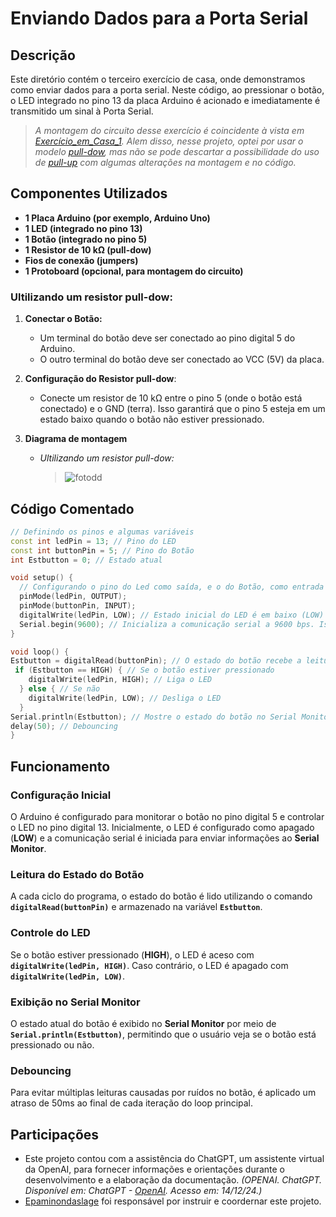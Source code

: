 # Enviando Dados para a Porta Serial

## Descrição
Este diretório contém o terceiro exercício de casa, onde demonstramos como enviar dados para a porta serial. Neste código, ao pressionar o botão, o LED integrado no pino 13 da placa Arduino é acionado e imediatamente é transmitido um sinal à Porta Serial.
> *A montagem do circuito desse exercício é coincidente à vista em [Exercício_em_Casa_1](https://github.com/Matheusrammos/LIA-Docs/tree/main/Exerc%C3%ADcio_em_Casa_1). Alem disso, nesse projeto, optei por usar o modelo [pull-dow](https://github.com/Matheusrammos/LIA-Docs/blob/main/Exerc%C3%ADcio_em_Casa_1/Diagrama_Casa_1%3A%20pull-dow.png), mas não se pode descartar a possibilidade do uso de [pull-up](https://github.com/Matheusrammos/LIA-Docs/blob/main/Exerc%C3%ADcio_em_Casa_1/Diagrama_Casa_1%3A%20pull-up.png) com algumas alterações na montagem e no código.*


## Componentes Utilizados
- **1 Placa Arduino (por exemplo, Arduino Uno)**
- **1 LED (integrado no pino 13)**
- **1 Botão (integrado no pino 5)**
- **1 Resistor de 10 kΩ (pull-dow)**
- **Fios de conexão (jumpers)**
- **1 Protoboard (opcional, para montagem do circuito)**


### Ultilizando um resistor pull-dow:
1. **Conectar o Botão:**
   - Um terminal do botão deve ser conectado ao pino digital 5 do Arduino.
   - O outro terminal do botão deve ser conectado ao VCC (5V) da placa.

2. **Configuração do Resistor pull-dow**:
   - Conecte um resistor de 10 kΩ entre o pino 5 (onde o botão está conectado) e o GND (terra). Isso garantirá que o pino 5 esteja em um estado baixo quando o botão não estiver pressionado.

3. **Diagrama de montagem**
   - *Ultilizando um resistor pull-dow:*
      > ![fotodd](https://github.com/Matheusrammos/LIA-Docs/blob/main/Exerc%C3%ADcio_em_Casa_1/Diagrama_Casa_1%3A%20pull-dow.png)


## Código Comentado
```cpp
// Definindo os pinos e algumas variáveis
const int ledPin = 13; // Pino do LED
const int buttonPin = 5; // Pino do Botão
int Estbutton = 0; // Estado atual

void setup() {
  // Configurando o pino do Led como saída, e o do Botão, como entrada
  pinMode(ledPin, OUTPUT);
  pinMode(buttonPin, INPUT);
  digitalWrite(ledPin, LOW); // Estado inicial do LED é em baixo (LOW)
  Serial.begin(9600); // Inicializa a comunicação serial a 9600 bps. Isso é necessário para começar a enviar dados ao Serial Monitor
}

void loop() {
Estbutton = digitalRead(buttonPin); // O estado do botão recebe a leitura atual do botão
 if (Estbutton == HIGH) { // Se o botão estiver pressionado
    digitalWrite(ledPin, HIGH); // Liga o LED
  } else { // Se não
    digitalWrite(ledPin, LOW); // Desliga o LED
  }
Serial.println(Estbutton); // Mostre o estado do botão no Serial Monitor
delay(50); // Debouncing
}
````

## Funcionamento
### Configuração Inicial  
O Arduino é configurado para monitorar o botão no pino digital 5 e controlar o LED no pino digital 13. Inicialmente, o LED é configurado como apagado (**LOW**) e a comunicação serial é iniciada para enviar informações ao **Serial Monitor**.  
### Leitura do Estado do Botão  
A cada ciclo do programa, o estado do botão é lido utilizando o comando **`digitalRead(buttonPin)`** e armazenado na variável **`Estbutton`**.  
### Controle do LED  
Se o botão estiver pressionado (**HIGH**), o LED é aceso com **`digitalWrite(ledPin, HIGH)`**. Caso contrário, o LED é apagado com **`digitalWrite(ledPin, LOW)`**.  
### Exibição no Serial Monitor  
O estado atual do botão é exibido no **Serial Monitor** por meio de **`Serial.println(Estbutton)`**, permitindo que o usuário veja se o botão está pressionado ou não.  
### Debouncing  
Para evitar múltiplas leituras causadas por ruídos no botão, é aplicado um atraso de 50ms ao final de cada iteração do loop principal.


## Participações
- Este projeto contou com a assistência do ChatGPT, um assistente virtual da OpenAI, para fornecer informações e orientações durante o desenvolvimento e a elaboração da documentação.
  *(OPENAI. ChatGPT. Disponível em: ChatGPT - [OpenAI](https://www.openai.com/chatgpt). Acesso em: 14/12/24.)*
- [Epaminondaslage](https://www.bing.com/ck/a?!&&p=cf945232149fce13JmltdHM9MTcyNjcwNDAwMCZpZ3VpZD0yNGZkYWYyYS1lMjZiLTYzMWYtMzY0MC1iYmJiZTNlZTYyZGImaW5zaWQ9NTE5Mg&ptn=3&ver=2&hsh=3&fclid=24fdaf2a-e26b-631f-3640-bbbbe3ee62db&psq=src%3d%22https%3a%2f%2fgithub.com%2fEpaminondaslage%2fAluno_Fulano_de_Tal%2fblob%2fmain%2fExercicio_em_Casa_1%2fFigura.jpeg%22+alt%3d%22Circuito%22+width%3d%2250%25%22&u=a1aHR0cHM6Ly9naXRodWIuY29tL0VwYW1pbm9uZGFzbGFnZQ&ntb=1) foi responsável por instruir e coordernar este projeto.

